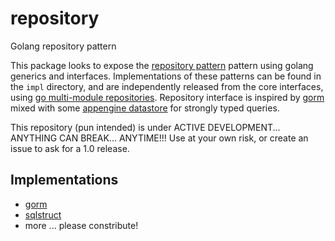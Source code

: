 # repository
Golang repository pattern

This package looks to expose the [repository pattern] pattern using golang generics and interfaces.
Implementations of these patterns can be found in the `impl` directory, and are independently released from the core interfaces, using [go multi-module repositories].
Repository interface is inspired by [gorm] mixed with some [appengine datastore] for strongly typed queries.

This repository (pun intended) is under ACTIVE DEVELOPMENT... ANYTHING CAN BREAK... ANYTIME!!!
Use at your own risk, or create an issue to ask for a 1.0 release.


## Implementations

* [gorm]
* [sqlstruct]
* more ... please constribute!

[appengine datastore]: https://pkg.go.dev/google.golang.org/appengine/datastore
[go multi-module repositories]: https://github.com/golang/go/wiki/Modules#faqs--multi-module-repositories
[gorm]: https://pkg.go.dev/gorm.io/gorm
[repository pattern]: https://docs.microsoft.com/en-us/dotnet/architecture/microservices/microservice-ddd-cqrs-patterns/infrastructure-persistence-layer-design#the-repository-pattern
[sqlstruct]: https://pkg.go.dev/github.com/kisielk/sqlstruct
